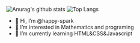 ![Anurag's github stats](https://github-readme-stats.vercel.app/api?username=happy-spark&show_icons=true&theme=tokyonight)
![Top Langs](https://github-readme-stats.vercel.app/api/top-langs/?username=happy-spark&layout=compact&theme=tokyonight)
- 👋 Hi, I’m @happy-spark
- 👀 I’m interested in Mathematics and programing
- 🌱 I’m currently learning HTML&CSS&Javascript




<!---
happy-spark/happy-spark is a ✨ special ✨ repository because its `README.md` (this file) appears on your GitHub profile.
You can click the Preview link to take a look at your changes.
--->
